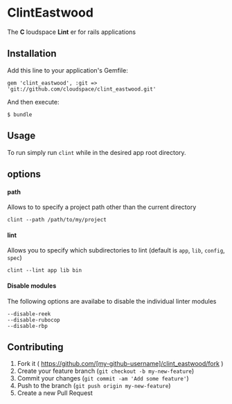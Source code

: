 # ClintEastwood

The **C** loudspace **Lint** er for rails applications

## Installation

Add this line to your application's Gemfile:

    gem 'clint_eastwood', :git => 'git://github.com/cloudspace/clint_eastwood.git'

And then execute:

    $ bundle

## Usage

To run simply run `clint` while in the desired app root directory.

## options
#### path
Allows to to specify a project path other than the current directory

```
clint --path /path/to/my/project
```

#### lint
Allows you to specify which subdirectories to lint (default is `app`, `lib`, `config`, `spec`)

```
clint --lint app lib bin
```

#### Disable modules
The following options are availabe to disable the individual linter modules

```
--disable-reek
--disable-rubocop
--disable-rbp
```

## Contributing

1. Fork it ( https://github.com/[my-github-username]/clint_eastwood/fork )
2. Create your feature branch (`git checkout -b my-new-feature`)
3. Commit your changes (`git commit -am 'Add some feature'`)
4. Push to the branch (`git push origin my-new-feature`)
5. Create a new Pull Request
